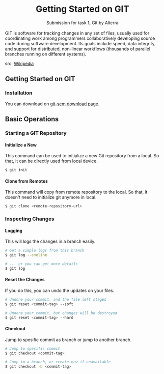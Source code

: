 <center>
<h1>Getting Started on GIT</h1>
<span>Submission for task 1, Git by Alterra</span>
</center>

<br />
GIT is software for tracking changes in any set of files, usually used for coordinating work among programmers collaboratively developing source code during software development. Its goals include speed, data integrity, and support for distributed, non-linear workflows (thousands of parallel branches running on different systems). 

src: [Wikipedia](https://en.wikipedia.org/wiki/Git)

## Getting Started on GIT
### Installation
You can download on [git-scm download page](https://git-scm.com/downloads).

## Basic Operations
### Starting a GIT Repository
#### Initialize a New
This command can be used to initialize a new Git repository from a local. So that, it can be directly used from local device.
```bash
$ git init
```

#### Clone from Remotes
This command will copy from remote repository to the local. So that, it doesn't need to initialize git anymore in local.
```bash
$ git clone <remote-repository-url>
```

### Inspecting Changes
#### Logging
This will logs the changes in a branch easily.
```bash
# Get a simple logs from this branch
$ git log --oneline

# ... or you can get more details
$ git log
```

#### Reset the Changes
If you do this, you can undo the updates on your files.
```bash
# Undone your commit, and the file left staged
$ git reset <commit-tag> --soft

# Undone your commit, but changes will be destroyed
$ git reset <commit-tag> --hard
```

#### Checkout
Jump to spesific commit as branch or jump to another branch.

```bash
# Jump to spesific commit
$ git checkout <commit-tag>

# Jump to a branch, or create new if unavailable
$ git checkout -b <commit-tag>
```
